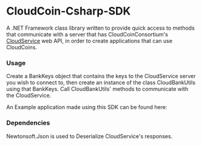 CloudCoin-Csharp-SDK
====================

A .NET Framework class library written to provide quick access to methods that communicate with a server that has CloudCoinConsortium's [CloudService](https://github.com/CloudCoinConsortium/CloudService) web API, in order to create applications that can use CloudCoins.

### Usage

Create a BankKeys object that contains the keys to the CloudService server you wish to connect to, then create an instance of the class CloudBankUtils using that BankKeys. Call CloudBankUtils' methods to communicate with the CloudService.

An Example application made using this SDK can be found here: 

### Dependencies

Newtonsoft.Json is used to Deserialize CloudService's responses.
